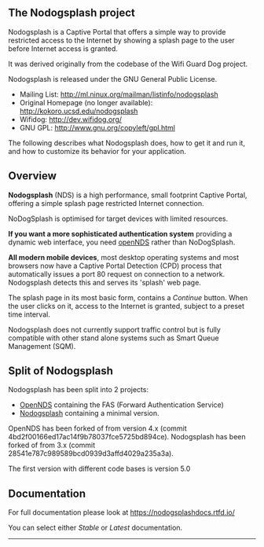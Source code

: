 ## The Nodogsplash project

Nodogsplash is a Captive Portal that offers a simple way to provide restricted access to the Internet by showing a splash page to the user before Internet access is granted.

It was derived originally from the codebase of the Wifi Guard Dog project.

Nodogsplash is released under the GNU General Public License.

* Mailing List: http://ml.ninux.org/mailman/listinfo/nodogsplash
* Original Homepage (no longer available): http://kokoro.ucsd.edu/nodogsplash
* Wifidog: http://dev.wifidog.org/
* GNU GPL: http://www.gnu.org/copyleft/gpl.html

The following describes what Nodogsplash does, how to get it and run it, and
how to customize its behavior for your application.

## Overview

**Nodogsplash** (NDS) is a high performance, small footprint Captive Portal, offering a simple splash page restricted Internet connection.

NoDogSplash is optimised for target devices with limited resources.

**If you want a more sophisticated authentication system** providing a dynamic web interface, you need [openNDS](https://github.com/openNDS/openNDS) rather than NoDogSplash.

**All modern mobile devices**, most desktop operating systems and most browsers now have a Captive Portal Detection (CPD) process that automatically issues a port 80 request on connection to a network. Nodogsplash detects this and serves its 'splash' web page.

The splash page in its most basic form, contains a *Continue* button. When the user clicks on it, access to the Internet is granted, subject to a preset time interval.

Nodogsplash does not currently support traffic control but is fully compatible with other stand alone systems such as Smart Queue Management (SQM).

## Split of Nodogsplash

Nodogsplash has been split into 2 projects:

* [OpenNDS](https://github.com/openNDS/openNDS) containing the FAS (Forward Authentication Service)
* [Nodogsplash](https://github.com/nodogsplash/nodogsplash) containing a minimal version.

OpenNDS has been forked of from version 4.x (commit 4bd2f00166ed17ac14f9b78037fce5725bd894ce).
Nodogsplash has been forked of from 3.x (commit 28541e787c989589bcd0939d3affd4029a235a3a).

The first version with different code bases is version 5.0

## Documentation

For full documentation please look at https://nodogsplashdocs.rtfd.io/

You can select either *Stable* or *Latest* documentation.

---
